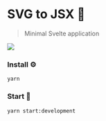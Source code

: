# SVG to JSX 🍭
> Minimal Svelte application

<img src="http://i.imgur.com/pjR4C7e.png" />

### Install ⚙️

```
yarn
```

### Start 🏃

```
yarn start:development
```